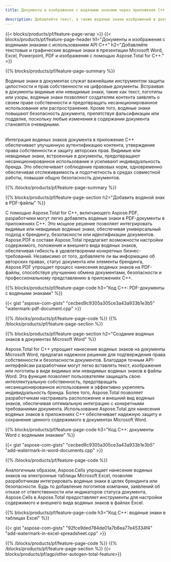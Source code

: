 ```yaml
---
title: Документы и изображения с водяными знаками через приложения C++

description: Добавляйте текст, а также водяные знаки изображений в документы, включая Microsoft Word, Excel, PowerPoint, PDF и изображения, с помощью приложения C++. Добавьте бесплатный текстовый или графический водяной знак онлайн через приложение.
---
```


{{< blocks/products/pf/feature-page-wrap >}}
{{< blocks/products/pf/feature-page-header h1="Документы и изображения с водяными знаками с использованием API C++" h2="Добавляйте текстовые и графические водяные знаки в презентации Microsoft Word, Excel, Powerpoint, PDF и изображения с помощью Aspose.Total for C++." >}}

{{% blocks/products/pf/feature-page-summary %}}

Водяные знаки в документах служат важнейшим инструментом защиты целостности и прав собственности на цифровые документы. Встраивая в документы видимые или невидимые знаки, такие как текст, логотипы или узоры, водяные знаки позволяют создателям контента заявлять о своем праве собственности и предотвращать несанкционированное использование или распространение. Кроме того, водяные знаки повышают безопасность документа, препятствуя фальсификации или подделке, поскольку любые изменения в содержании документа становятся очевидными. <br /><br />

Интеграция водяных знаков документа в приложение C++ обеспечивает улучшенную аутентификацию контента, утверждение права собственности и защиту авторских прав. Видимые или невидимые знаки, встроенные в документы, предотвращают несанкционированное использование и усиливают индивидуальность бренда. Это обеспечивает соблюдение правовых норм, одновременно обеспечивая отслеживаемость и подотчетность в средах совместной работы, повышая общую безопасность документов.

{{% /blocks/products/pf/feature-page-summary  %}}


{{% blocks/products/pf/feature-page-section  h2="Добавить водяной знак в PDF-файлы" %}}

С помощью Aspose.Total for C++, включающего Aspose.PDF, разработчики могут легко добавлять водяные знаки в PDF-документы в приложениях C++. Это мощное решение позволяет интегрировать видимые или невидимые водяные знаки, обеспечивая универсальный подход к брендингу, безопасности или идентификации документов. Aspose.PDF в составе Aspose.Total предлагает возможности настройки содержимого, положения и внешнего вида водяных знаков, обеспечивая гибкость в удовлетворении конкретных бизнес-требований. Независимо от того, добавляете ли вы информацию об авторских правах, статус документа или элементы брендинга, Aspose.PDF упрощает процесс нанесения водяных знаков на PDF-файлы, способствуя улучшению обмена документами, безопасности и профессиональному представлению в приложениях C++.

{{% blocks/products/pf/feature-page-code h3="Код C++: PDF-документы с водяными знаками" %}}

{{< gist "aspose-com-gists" "cecbed9c9305a305ce3a43a933b1e3b5" "watermark-pdf-document.cpp" >}}

{{% /blocks/products/pf/feature-page-code  %}}
{{% /blocks/products/pf/feature-page-section %}}

{{% blocks/products/pf/feature-page-section  h2="Создание водяных знаков в документах Microsoft Word" %}}

Aspose.Total for C++ упрощает нанесение водяных знаков на документы Microsoft Word, предлагая надежное решение для подтверждения права собственности и безопасности документов. Благодаря точным API-интерфейсам разработчики могут легко вставлять текст, изображения или логотипы в виде видимых или невидимых водяных знаков в файлы Word. Эта функция позволяет пользователям защищать свою интеллектуальную собственность, предотвращать несанкционированное использование и эффективно укреплять индивидуальность бренда. Более того, Aspose.Total позволяет разработчикам настраивать расположение и внешний вид водяных знаков, обеспечивая оптимальную интеграцию с конкретными требованиями документа. Использование Aspose.Total для нанесения водяных знаков в приложениях C++ обеспечивает надежную защиту и сохранение ценного содержимого в документах Microsoft Word.

{{% blocks/products/pf/feature-page-code h3="Код C++: документы Word с водяными знаками" %}}

{{< gist "aspose-com-gists" "cecbed9c9305a305ce3a43a933b1e3b5" "add-watermark-in-word-documents.cpp" >}}

{{% /blocks/products/pf/feature-page-code  %}}

Аналогичным образом, Aspose.Cells упрощает нанесение водяных знаков на электронные таблицы Microsoft Excel, позволяя разработчикам интегрировать водяные знаки в целях брендинга или безопасности. Будь то добавление логотипов компании, заявлений об отказе от ответственности или индикаторов статуса документа, Aspose.Cells в Aspose.Total предоставляет инструменты для настройки содержимого и внешнего вида водяных знаков в файлах Excel.

{{% blocks/products/pf/feature-page-code h3="Код C++: водяные знаки в таблицах Excel" %}}

{{< gist "aspose-com-gists" "92fce9ded784de01a7b6ea77e45334f4" "add-watermark-in-excel-spreadsheet.cpp" >}}

{{% /blocks/products/pf/feature-page-code  %}}
{{% /blocks/products/pf/feature-page-section %}}
{{< blocks/products/pf/agp/other-autogen-total-feature>}}